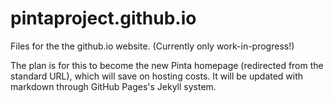 pintaproject.github.io
======================

Files for the the github.io website. (Currently only work-in-progress!)

The plan is for this to become the new Pinta homepage (redirected from the standard URL), which will save on hosting costs.
It will be updated with markdown through GitHub Pages's Jekyll system.
